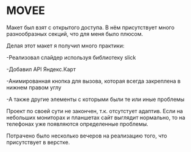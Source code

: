 # MOVEE

Макет был взят с открытого доступа. В нём присутствует много разнообразных секций, что для меня было плюсом. 

Делая этот макет я получил много практики:

  -Реализовал слайдер используя библиотеку slick
  
  -Добавил API Яндекс.Карт
  
  -Анимированная кнопка для вызова, которая всегда закреплена в нижнем правом углу
  
  -А также другие элементы с которыми были те или иные проблемы
  
Проект по своей сути не закончен, т.к. отсутстует адаптив. Если на небольших мониторах и планшетах сайт выглядит нормально, то на телефонах уже появляются определенные проблемы.

Потрачено было несколько вечеров на реализацию того, что присутствует в верстке.
  
